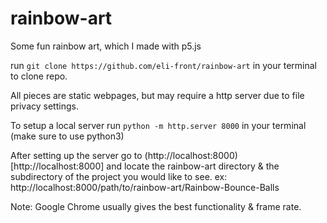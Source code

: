 # rainbow-art
Some fun rainbow art, which I made with p5.js

run `git clone https://github.com/eli-front/rainbow-art` in your terminal to clone repo.

All pieces are static webpages, but may require a http server due to file privacy settings.

To setup a local server run `python -m http.server 8000` in your terminal (make sure to use python3)

After setting up the server go to (http://localhost:8000)[http://localhost:8000] and locate the rainbow-art directory & the subdirectory of the project you would like to see. ex: http://localhost:8000/path/to/rainbow-art/Rainbow-Bounce-Balls

Note: Google Chrome usually gives the best functionality & frame rate.

